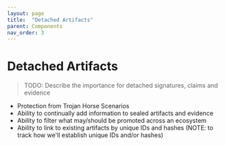 ```yaml
---
layout: page
title:  "Detached Artifacts"
parent: Components
nav_order: 3
---
```


# Detached Artifacts

> TODO: Describe the importance for detached signatures, claims and evidence

- Protection from Trojan Horse Scenarios
- Ability to continually add information to sealed artifacts and evidence
- Ability to filter what may/should be promoted across an ecosystem
- Ability to link to existing artifacts by unique IDs and hashes (NOTE: to track how we'll establish unique IDs and/or hashes)
